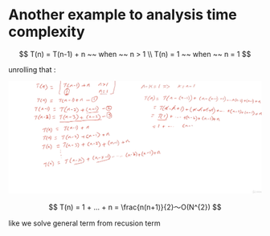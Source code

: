# Another example to analysis time complexity

$$
T(n) = T(n-1) + n ~~ when ~~ n > 1
\\ T(n) = 1 ~~ when ~~ n = 1
$$

unrolling that : 

<img src='../assets/41_1.png'></img>

$$
T(n) = 1 + ... + n = \frac{n(n+1)}{2}～O(N^{2})
$$

like we solve general term from recusion term
